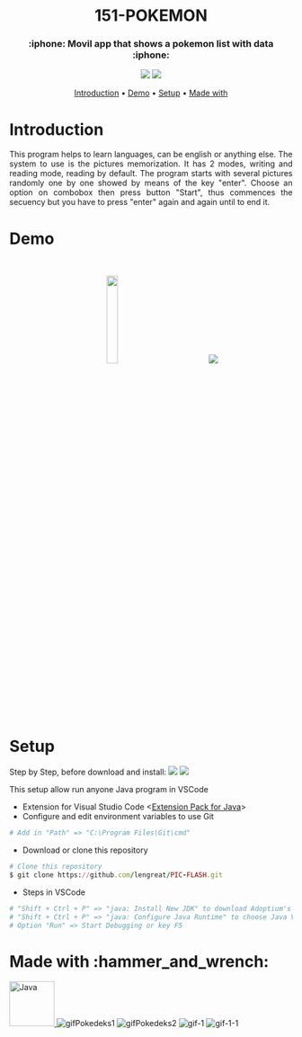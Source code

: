 <h1 id="title" align="center">151-POKEMON</h1>

<h3 align="center"> :iphone: Movil app that shows a pokemon list with data :iphone:</h3>
<p align="center">
  <a href="#title"><img src="https://forthebadge.com/images/badges/made-with-java.svg"></a>
  <a href="#title"><img src="https://forthebadge.com/images/badges/made-with-crayons.svg"></a>
</p>

<p align="center">
  <a href="#introduction">Introduction</a> •
  <a href="#demo">Demo</a> •
  <a href="#setup">Setup</a> •
  <a href="#made_with">Made with</a> 
</p>

<h1 id="introduction">Introduction</h1><p align="justify">
This program helps to learn languages, can be english or anything else. The system to use is the pictures memorization.
It has 2 modes, writing and reading mode, reading by default. The program starts with several pictures randomly one by one showed by means of the key "enter". 
Choose an option on combobox then press button "Start", thus commences the secuency but you have to press "enter" again and again until to end it.</p>

<h1 id="demo">Demo</h1>
<p align="center"> <div align="center">
  
  <br>
 <p align="center">
  <img width="20%" src="https://user-images.githubusercontent.com/99779642/203901416-0f1d5c59-a254-4508-bb05-5e194823b095.gif" "> &nbsp &nbsp &nbsp &nbsp &nbsp &nbsp &nbsp &nbsp &nbsp &nbsp &nbsp &nbsp &nbsp &nbsp &nbsp <img width="20%" src="https://user-images.githubusercontent.com/99779642/203901575-e73111b8-c8cb-49ce-9719-87bcc08ab599.gif" style="max-width:100%;width:auto;height:auto;">
</p>
  
  </div>

</p>

<h1 id="setup">Setup</h1>


Step by Step, before download and install:  <a href="https://code.visualstudio.com/"><img src="https://img.shields.io/badge/Visual Studio Code-green.svg?&style=flat&logo=visual-studio-code&logoColor=white"></a>
<a href="https://git-scm.com/downloads"><img src="https://img.shields.io/badge/GIT-blue.svg?&style=flat&logo=git&logoColor=white"></a>
  
  This setup allow run anyone Java program in VSCode


* Extension for Visual Studio Code <<a href="https://marketplace.visualstudio.com/items?itemName=vscjava.vscode-java-pack">Extension Pack for Java</a>>
* Configure and edit environment variables to use Git
```ruby
# Add in "Path" => "C:\Program Files\Git\cmd"
```
* Download or clone this repository
```ruby
# Clone this repository
$ git clone https://github.com/lengreat/PIC-FLASH.git
```
* Steps in VSCode
```ruby
# "Shift + Ctrl + P" => "java: Install New JDK" to download Adoptium's Temurin Version 8 (LTS)
# "Shift + Ctrl + P" => "java: Configure Java Runtime" to choose Java Version 8
# Option "Run" => Start Debugging or key F5
```


<h1 id="made_with">Made with :hammer_and_wrench:</h1>

<a href="https://www.java.com/es/" target="_blank" rel="noreferrer"> <img src="https://www.svgrepo.com/show/303388/java-4-logo.svg" alt="Java" width="80" height="80"/> </a>
![gifPokedeks1](https://user-images.githubusercontent.com/99779642/203901416-0f1d5c59-a254-4508-bb05-5e194823b095.gif)
![gifPokedeks2](https://user-images.githubusercontent.com/99779642/203901575-e73111b8-c8cb-49ce-9719-87bcc08ab599.gif)
![gif-1](https://user-images.githubusercontent.com/99779642/203915814-d73b42be-b7c8-4111-9d1c-b78fd228141d.gif)
![gif-1-1](https://user-images.githubusercontent.com/99779642/203915923-b9eeb093-0d23-4992-aed5-5d33da7bcc1a.gif)
